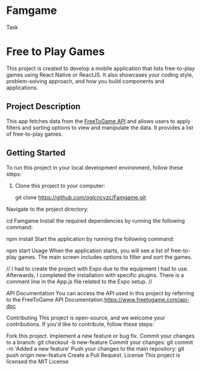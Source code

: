 # Famgame
Task
# Free to Play Games

This project is created to develop a mobile application that lists free-to-play games using React Native or ReactJS. It also showcases your coding style, problem-solving approach, and how you build components and applications.

## Project Description

This app fetches data from the [FreeToGame API](https://www.freetogame.com/api) and allows users to apply filters and sorting options to view and manipulate the data. It provides a list of free-to-play games.

## Getting Started

To run this project in your local development environment, follow these steps:

1. Clone this project to your computer:

  
   git clone https://github.com/oglcncvzc/Famgame.git

Navigate to the project directory:


cd Famgame
Install the required dependencies by running the following command:


npm install
Start the application by running the following command:


npm start
Usage
When the application starts, you will see a list of free-to-play games. The main screen includes options to filter and sort the games.




// I had to create the project with Expo due to the equipment I had to use. Afterwards, I completed the installation with specific plugins. There is a comment line in the App.js file related to the Expo setup. //

API Documentation
You can access the API used in this project by referring to the FreeToGame API Documentation.https://www.freetogame.com/api-doc

Contributing
This project is open-source, and we welcome your contributions. If you'd like to contribute, follow these steps:

Fork this project.
Implement a new feature or bug fix.
Commit your changes to a branch: git checkout -b new-feature
Commit your changes: git commit -m 'Added a new feature'
Push your changes to the main repository: git push origin new-feature
Create a Pull Request.
License
This project is licensed the MIT License




